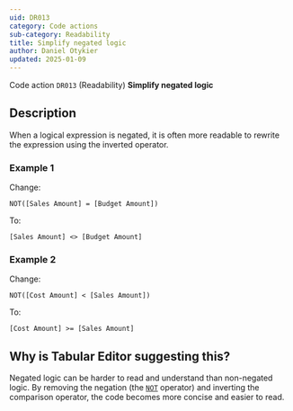 ```yaml
---
uid: DR013
category: Code actions
sub-category: Readability
title: Simplify negated logic
author: Daniel Otykier
updated: 2025-01-09
---
```


Code action `DR013` (Readability) **Simplify negated logic**

## Description

When a logical expression is negated, it is often more readable to rewrite the expression using the inverted operator.

### Example 1

Change:
```dax
NOT([Sales Amount] = [Budget Amount])
```

To:
```dax
[Sales Amount] <> [Budget Amount]
```

### Example 2

Change:
```dax
NOT([Cost Amount] < [Sales Amount])
```

To:
```dax
[Cost Amount] >= [Sales Amount]
```

## Why is Tabular Editor suggesting this?

Negated logic can be harder to read and understand than non-negated logic. By removing the negation (the [`NOT`](https://dax.guide/NOT) operator) and inverting the comparison operator, the code becomes more concise and easier to read.